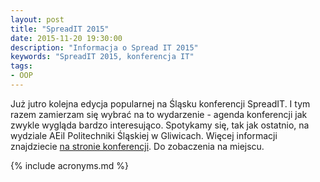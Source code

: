 ```yaml
---
layout: post
title: "SpreadIT 2015"
date: 2015-11-20 19:30:00
description: "Informacja o Spread IT 2015"
keywords: "SpreadIT 2015, konferencja IT"
tags:
- OOP
---
```


Już jutro kolejna edycja popularnej na Śląsku konferencji SpreadIT. I tym razem
zamierzam się wybrać na to wydarzenie - agenda konferencji jak zwykle wygląda 
bardzo interesująco. Spotykamy się, tak jak ostatnio, na wydziale AEiI Politechniki
Śląskiej w Gliwicach. Więcej informacji znajdziecie 
[na stronie konferencji](http://spreadit.pl/).
Do zobaczenia na miejscu.

{% include acronyms.md %}